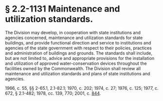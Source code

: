 # § 2.2-1131 Maintenance and utilization standards.

<p>The Division may develop, in cooperation with state institutions and agencies concerned, maintenance and utilization standards for state buildings, and provide functional direction and service to institutions and agencies of the state government with respect to their policies, practices and administration of buildings and grounds. The standards shall include, but are not limited to, advice and appropriate provisions for the installation and utilization of approved water-conservation devices throughout the facilities owned by the Commonwealth. The Division shall review all maintenance and utilization standards and plans of state institutions and agencies.</p><p>1966, c. 55, §§ 2-65.1, 2.1-82.1; 1970, c. 202; 1974, c. 27; 1976, c. 125; 1977, c. 672, § 2.1-482; 1978, cc. 139, 770; 2001, c. <a href='http://lis.virginia.gov/cgi-bin/legp604.exe?011+ful+CHAP0844'>844</a>.</p>